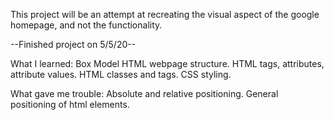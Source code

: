 This project will be an attempt at recreating the visual aspect of the google homepage, and not the functionality.

--Finished project on 5/5/20--

What I learned:
Box Model HTML webpage structure.
HTML tags, attributes, attribute values.
HTML classes and tags.
CSS styling.

What gave me trouble:
Absolute and relative positioning.
General positioning of html elements.

